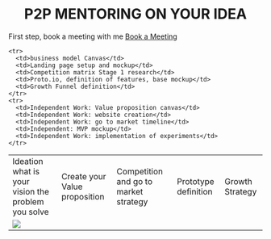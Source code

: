 
<h1><center> P2P MENTORING ON YOUR IDEA</center></h1>

<div class="p2pbanner">
    <div class="p2pinner">
    	<span class="mediumtext">First step, book a meeting with me</span>
    	<span class="button">
		<a href="https://calendly.com/-elium/business-mentoring/">
    	Book a Meeting</a>
    	</span>
    </div>
</div>

<table>
    <tr>
      <td>Ideation what is your vision the problem you solve</td>
      <td>Create your Value proposition</td>
      <td>Competition and go to market strategy </td>
      <td>Prototype definition</td>
      <td>Growth Strategy</td>
    </tr>
     <tr>
      <td colspan="5"><img src="https://edse.eu/wp-content/uploads/2016/07/linegraphmentoring.png"></td>
  	</tr>

    <tr>
      <td>business model Canvas</td>
      <td>Landing page setup and mockup</td>
      <td>Competition matrix Stage 1 research</td>
      <td>Proto.io, definition of features, base mockup</td>
      <td>Growth Funnel definition</td>
    </tr>
    <tr>
      <td>Independent Work: Value proposition canvas</td>
      <td>Independent Work: website creation</td>
      <td>Independent Work: go to market timeline</td>
      <td>Independent: MVP mockup</td>
      <td>Independent Work: implementation of experiments</td>
    </tr>
</table>
